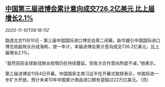 <!--1605003802000-->
[中国第三届进博会累计意向成交726.2亿美元 比上届增长2.1%](https://cn.reuters.com/article/ciie-1110-tues-idCNKBS27Q12Q)
------

<div><i>2020-11-10T09:18:11Z</i></div><p>路透北京11月10日 - 第三届中国国际进口博览会周二闭幕。新华援引中国国际进口博览局副局长孙成海称，按一年计，本届进博会累计意向成交726.2亿美元，比上届增长2.1%。</p><p>“虽然目前全球新冠肺炎疫情仍在持续蔓延，但各方合作意向热度不减，”他表示。</p><p>第三届进博会11月4日开幕。中国国家主席习近平在开幕式致辞表示，中国将进一步扩大开放，预计未来10年中国累计商品进口额有望超过22万亿美元。（完）</p>
